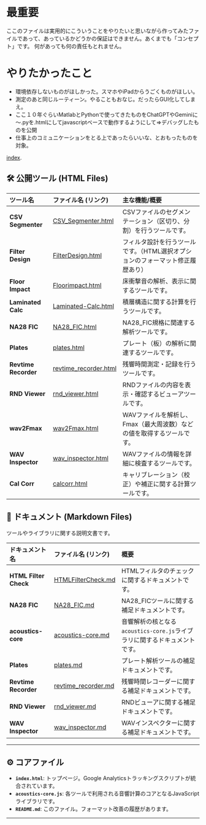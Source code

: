 # 最重要
ここのファイルは実用的にこういうことをやりたいと思いながら作ってみたファイルであって、あっているかどうかの保証はできません。あくまでも「コンセプト」です。
何があっても何の責任もとれません。

# やりたかったこと
- 環境依存しないものがほしかった。スマホやiPadからうごくものがほしい。
- 測定のあと同じルーティーン。やることもおなじ。だったらGUI化してしまえ。
- ここ１０年ぐらいMatlabとPythonで使ってきたものをChatGPTやGeminiに～.pyを.htmlにしてjavascriptベースで動作するようにして⇒デバッグしたものを公開
- 仕事上のコミュニケーションをとる上であったらいいな、とおもったものを対象。

[index](https://ssmhrkw.github.io/github.io_cv/index.html).
## 🛠️ 公開ツール (HTML Files)

| ツール名 | ファイル名 (リンク) | 主な機能/概要 |
| :--- | :--- | :--- |
| **CSV Segmenter** | [CSV_Segmenter.html](CSV_Segmenter.html) | CSVファイルのセグメンテーション（区切り、分割）を行うツールです。 |
| **Filter Design** | [FilterDesign.html](FilterDesign.html) | フィルタ設計を行うツールです。（HTML選択オプションのフォーマット修正履歴あり） |
| **Floor Impact** | [Floorimpact.html](Floorimpact.html) | 床衝撃音の解析、表示に関するツールです。 |
| **Laminated Calc** | [Laminated-Calc.html](Laminated-Calc.html) | 積層構造に関する計算を行うツールです。 |
| **NA28 FIC** | [NA28_FIC.html](NA28_FIC.html) | NA28_FIC規格に関連する解析ツールです。 |
| **Plates** | [plates.html](plates.html) | プレート（板）の解析に関連するツールです。 |
| **Revtime Recorder** | [revtime_recorder.html](revtime_recorder.html) | 残響時間測定・記録を行うツールです。 |
| **RND Viewer** | [rnd_viewer.html](rnd_viewer.html) | RNDファイルの内容を表示・確認するビューアツールです。 |
| **wav2Fmax** | [wav2Fmax.html](wav2Fmax.html) | WAVファイルを解析し、Fmax（最大周波数）などの値を取得するツールです。 |
| **WAV Inspector** | [wav_inspector.html](wav_inspector.html) | WAVファイルの情報を詳細に検査するツールです。 |
| **Cal Corr** | [calcorr.html](calcorr.html) | キャリブレーション（校正）や補正に関する計算ツールです。 |

## 📄 ドキュメント (Markdown Files)

ツールやライブラリに関する説明文書です。

| ドキュメント名 | ファイル名 (リンク) | 概要 |
| :--- | :--- | :--- |
| **HTML Filter Check** | [HTMLFilterCheck.md](HTMLFilterCheck.md) | HTMLフィルタのチェックに関するドキュメントです。 |
| **NA28 FIC** | [NA28_FIC.md](NA28_FIC.md) | NA28_FICツールに関する補足ドキュメントです。 |
| **acoustics-core** | [acoustics-core.md](acoustics-core.md) | 音響解析の核となる`acoustics-core.js`ライブラリに関するドキュメントです。 |
| **Plates** | [plates.md](plates.md) | プレート解析ツールの補足ドキュメントです。 |
| **Revtime Recorder** | [revtime_recorder.md](revtime_recorder.md) | 残響時間レコーダーに関する補足ドキュメントです。 |
| **RND Viewer** | [rnd_viewer.md](rnd_viewer.md) | RNDビューアに関する補足ドキュメントです。 |
| **WAV Inspector** | [wav_inspector.md](wav_inspector.md) | WAVインスペクターに関する補足ドキュメントです。 |

---

## ⚙️ コアファイル

-   **`index.html`**: トップページ。Google Analyticsトラッキングスクリプトが統合されています。
-   **`acoustics-core.js`**: 各ツールで利用される音響計算のコアとなるJavaScriptライブラリです。
-   **`README.md`**: このファイル。フォーマット改善の履歴があります。

---
